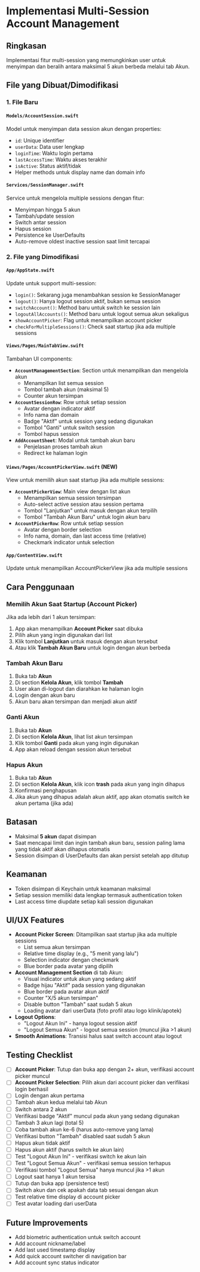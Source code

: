 # Implementasi Multi-Session Account Management

## Ringkasan

Implementasi fitur multi-session yang memungkinkan user untuk menyimpan dan beralih antara maksimal 5 akun berbeda melalui tab Akun.

## File yang Dibuat/Dimodifikasi

### 1. File Baru

#### `Models/AccountSession.swift`

Model untuk menyimpan data session akun dengan properties:

- `id`: Unique identifier
- `userData`: Data user lengkap
- `loginTime`: Waktu login pertama
- `lastAccessTime`: Waktu akses terakhir
- `isActive`: Status aktif/tidak
- Helper methods untuk display name dan domain info

#### `Services/SessionManager.swift`

Service untuk mengelola multiple sessions dengan fitur:

- Menyimpan hingga 5 akun
- Tambah/update session
- Switch antar session
- Hapus session
- Persistence ke UserDefaults
- Auto-remove oldest inactive session saat limit tercapai

### 2. File yang Dimodifikasi

#### `App/AppState.swift`

Update untuk support multi-session:

- `login()`: Sekarang juga menambahkan session ke SessionManager
- `logout()`: Hanya logout session aktif, bukan semua session
- `switchAccount()`: Method baru untuk switch ke session lain
- `logoutAllAccounts()`: Method baru untuk logout semua akun sekaligus
- `showAccountPicker`: Flag untuk menampilkan account picker
- `checkForMultipleSessions()`: Check saat startup jika ada multiple sessions

#### `Views/Pages/MainTabView.swift`

Tambahan UI components:

- **`AccountManagementSection`**: Section untuk menampilkan dan mengelola akun
  - Menampilkan list semua session
  - Tombol tambah akun (maksimal 5)
  - Counter akun tersimpan
- **`AccountSessionRow`**: Row untuk setiap session
  - Avatar dengan indicator aktif
  - Info nama dan domain
  - Badge "Aktif" untuk session yang sedang digunakan
  - Tombol "Ganti" untuk switch session
  - Tombol hapus session
- **`AddAccountSheet`**: Modal untuk tambah akun baru
  - Penjelasan proses tambah akun
  - Redirect ke halaman login

#### `Views/Pages/AccountPickerView.swift` (NEW)

View untuk memilih akun saat startup jika ada multiple sessions:

- **`AccountPickerView`**: Main view dengan list akun
  - Menampilkan semua session tersimpan
  - Auto-select active session atau session pertama
  - Tombol "Lanjutkan" untuk masuk dengan akun terpilih
  - Tombol "Tambah Akun Baru" untuk login akun baru
- **`AccountPickerRow`**: Row untuk setiap session
  - Avatar dengan border selection
  - Info nama, domain, dan last access time (relative)
  - Checkmark indicator untuk selection

#### `App/ContentView.swift`

Update untuk menampilkan AccountPickerView jika ada multiple sessions

## Cara Penggunaan

### Memilih Akun Saat Startup (Account Picker)

Jika ada lebih dari 1 akun tersimpan:

1. App akan menampilkan **Account Picker** saat dibuka
2. Pilih akun yang ingin digunakan dari list
3. Klik tombol **Lanjutkan** untuk masuk dengan akun tersebut
4. Atau klik **Tambah Akun Baru** untuk login dengan akun berbeda

### Tambah Akun Baru

1. Buka tab **Akun**
2. Di section **Kelola Akun**, klik tombol **Tambah**
3. User akan di-logout dan diarahkan ke halaman login
4. Login dengan akun baru
5. Akun baru akan tersimpan dan menjadi akun aktif

### Ganti Akun

1. Buka tab **Akun**
2. Di section **Kelola Akun**, lihat list akun tersimpan
3. Klik tombol **Ganti** pada akun yang ingin digunakan
4. App akan reload dengan session akun tersebut

### Hapus Akun

1. Buka tab **Akun**
2. Di section **Kelola Akun**, klik icon **trash** pada akun yang ingin dihapus
3. Konfirmasi penghapusan
4. Jika akun yang dihapus adalah akun aktif, app akan otomatis switch ke akun pertama (jika ada)

## Batasan

- Maksimal **5 akun** dapat disimpan
- Saat mencapai limit dan ingin tambah akun baru, session paling lama yang tidak aktif akan dihapus otomatis
- Session disimpan di UserDefaults dan akan persist setelah app ditutup

## Keamanan

- Token disimpan di Keychain untuk keamanan maksimal
- Setiap session memiliki data lengkap termasuk authentication token
- Last access time diupdate setiap kali session digunakan

## UI/UX Features

- **Account Picker Screen**: Ditampilkan saat startup jika ada multiple sessions
  - List semua akun tersimpan
  - Relative time display (e.g., "5 menit yang lalu")
  - Selection indicator dengan checkmark
  - Blue border pada avatar yang dipilih
- **Account Management Section** di tab Akun:
  - Visual indicator untuk akun yang sedang aktif
  - Badge hijau "Aktif" pada session yang digunakan
  - Blue border pada avatar akun aktif
  - Counter "X/5 akun tersimpan"
  - Disable button "Tambah" saat sudah 5 akun
  - Loading avatar dari userData (foto profil atau logo klinik/apotek)
- **Logout Options**:
  - "Logout Akun Ini" - hanya logout session aktif
  - "Logout Semua Akun" - logout semua session (muncul jika >1 akun)
- **Smooth Animations**: Transisi halus saat switch account atau logout

## Testing Checklist

- [ ] **Account Picker**: Tutup dan buka app dengan 2+ akun, verifikasi account picker muncul
- [ ] **Account Picker Selection**: Pilih akun dari account picker dan verifikasi login berhasil
- [ ] Login dengan akun pertama
- [ ] Tambah akun kedua melalui tab Akun
- [ ] Switch antara 2 akun
- [ ] Verifikasi badge "Aktif" muncul pada akun yang sedang digunakan
- [ ] Tambah 3 akun lagi (total 5)
- [ ] Coba tambah akun ke-6 (harus auto-remove yang lama)
- [ ] Verifikasi button "Tambah" disabled saat sudah 5 akun
- [ ] Hapus akun tidak aktif
- [ ] Hapus akun aktif (harus switch ke akun lain)
- [ ] Test "Logout Akun Ini" - verifikasi switch ke akun lain
- [ ] Test "Logout Semua Akun" - verifikasi semua session terhapus
- [ ] Verifikasi tombol "Logout Semua" hanya muncul jika >1 akun
- [ ] Logout saat hanya 1 akun tersisa
- [ ] Tutup dan buka app (persistence test)
- [ ] Switch akun dan cek apakah data tab sesuai dengan akun
- [ ] Test relative time display di account picker
- [ ] Test avatar loading dari userData

## Future Improvements

- Add biometric authentication untuk switch account
- Add account nickname/label
- Add last used timestamp display
- Add quick account switcher di navigation bar
- Add account sync status indicator
